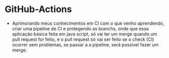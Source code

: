 # GitHub-Actions
- Aprimorando meus conhecimentos em CI com o que venho aprendendo, criar uma pipeline de CI e protegendo as branchs, onde que essa aplicação básica feita em java script, só vai ter um merge quando um pull request for feito, e o pull request só vai ser feito se o check (CI) ocorrer sem problemas, se passar a a pipeline, será possível fazer um merge.
